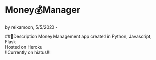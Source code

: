# Money:moneybag:Manager
by reikamoon, 5/5/2020 -

##:money_with_wings:Description
Money Management app created in Python, Javascript, Flask\
Hosted on Heroku\
:bangbang:Currently on hiatus!:bangbang:
